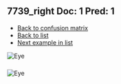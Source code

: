 ## 7739_right Doc: 1 Pred: 1
- [Back to confusion matrix](https://github.com/juliandewit/kaggle_retinopathy/blob/master/matrix.md)
- [Back to list](https://github.com/juliandewit/kaggle_retinopathy/blob/master/lists/11/list.md)
- [Next example in list](https://github.com/juliandewit/kaggle_retinopathy/blob/master/lists/11/77/7746_left.md)

![Eye](https://retinopaty.blob.core.windows.net/size1024/7739_right_1.jpeg)

### 

![Eye]()
